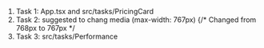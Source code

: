 1. ﻿Task 1: App.tsx and src/tasks/PricingCard
2. Task 2: suggested to chang media (max-width: 767px) {/* Changed from 768px to 767px */
3. Task 3: src/tasks/Performance
